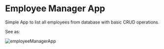 # Employee Manager App
Simple App to list all employees from database with basic CRUD operations.

See as:

![employeeManagerApp](https://github.com/macoto00/Angular-Learning/assets/117540231/341560eb-246d-4eef-8380-14366ffd9a55)
